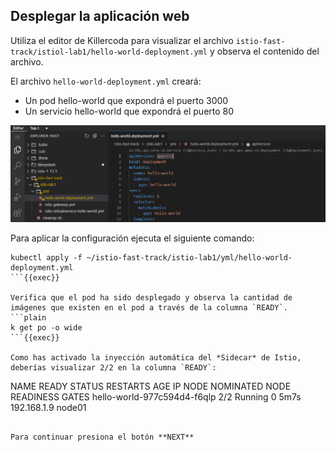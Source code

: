 ## Desplegar la aplicación web

Utiliza el editor de Killercoda para visualizar el archivo `istio-fast-track/istiol-lab1/hello-world-deployment.yml` y observa el contenido del archivo.

El archivo `hello-world-deployment.yml` creará:
* Un pod hello-world que expondrá el puerto 3000
* Un servicio hello-world que expondrá el puerto 80

![Explorer](https://github.com/Ivan-Ferreira-GH/killercoda/blob/main/istio-fast-track/scenario1/step3/explorer-hello-world.deployment.png?raw=true "Explorer")

Para aplicar la configuración ejecuta el siguiente comando:

```plain
kubectl apply -f ~/istio-fast-track/istio-lab1/yml/hello-world-deployment.yml
```{{exec}}

Verifica que el pod ha sido desplegado y observa la cantidad de imágenes que existen en el pod a través de la columna `READY`.
```plain
k get po -o wide
```{{exec}}

Como has activado la inyección automática del *Sidecar* de Istio, deberías visualizar 2/2 en la columna `READY`:
```
NAME                          READY   STATUS    RESTARTS   AGE    IP            NODE     NOMINATED NODE   READINESS GATES
hello-world-977c594d4-f6qlp   2/2     Running   0          5m7s   192.168.1.9   node01   <none>           <none>
```

Para continuar presiona el botón **NEXT**
